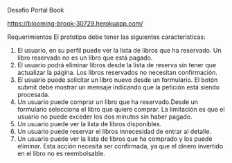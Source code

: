 Desafio Portal Book

https://blooming-brook-30729.herokuapp.com/

Requerimientos
El prototipo debe tener las siguientes características:
1. El usuario, en su perfil puede ver la lista de libros que ha reservado. Un libro reservado no es un libro que está pagado.
2. El usuario podrá eliminar libros desde la lista de reserva sin tener que actualizar la página. Los libros reservados no necesitan confirmación.
3. El usuario puede solicitar un libro nuevo desde un formulario. El botón submit debe mostrar un mensaje indicando que la petición está siendo procesada.
4. Un usuario puede comprar un libro que ha reservado.Desde un formulario selecciona el libro que quiere comprar. La limitación es que el usuario no puede exceder los dos minutos sin haber pagado.
5. Un usuario puede ver la lista de libros disponibles.
6. Un usuario puede reservar el libros innecesidad de entrar al detalle.
7. Un usuario puede ver la lista de libros que ha comprado y los puede eliminar. Esta acción necesita ser confirmada, ya que el dinero invertido en el libro no es reembolsable.
